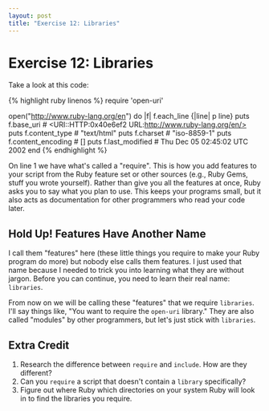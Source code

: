 ```yaml
---
layout: post
title: "Exercise 12: Libraries"
---
```

# Exercise 12: Libraries

Take a look at this code:

{% highlight ruby linenos %}
require 'open-uri'

open("http://www.ruby-lang.org/en") do |f|
  f.each_line {|line| p line}
  puts f.base_uri         # <URI::HTTP:0x40e6ef2 URL:http://www.ruby-lang.org/en/>
  puts f.content_type     # "text/html"
  puts f.charset          # "iso-8859-1"
  puts f.content_encoding # []
  puts f.last_modified    # Thu Dec 05 02:45:02 UTC 2002
end
{% endhighlight %}

On line 1 we have what's called a "require". This is how you add features to your script from the Ruby feature set or other sources (e.g., Ruby Gems, stuff you wrote yourself). Rather than give you all the features at once, Ruby asks you to say what you plan to use. This keeps your programs small, but it also acts as documentation for other programmers who read your code later.

## Hold Up! Features Have Another Name
I call them "features" here (these little things you require to make your Ruby program do more) but nobody else calls them features. I just used that name because I needed to trick you into learning what they are without jargon. Before you can continue, you need to learn their real name: `libraries`.

From now on we will be calling these "features" that we require `libraries`. I'll say things like, "You want to require the `open-uri` library." They are also called "modules" by other programmers, but let's just stick with `libraries`.

## Extra Credit
1. Research the difference between `require` and `include`. How are they different? 
2. Can you `require` a script that doesn't contain a `library` specifically?
3. Figure out where Ruby which directories on your system Ruby will look in to find the libraries you require.
